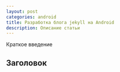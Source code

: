 ```yaml
---
layout: post
categories: android
title: Разработка блога jekyll на Android
description: Описание статьи
---
```


Краткое введение

## Заголовок
